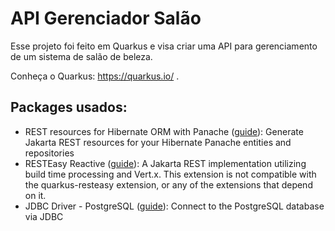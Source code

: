 # API Gerenciador Salão

Esse projeto foi feito em Quarkus e visa criar uma API para gerenciamento de um sistema de salão de beleza.

Conheça o Quarkus: https://quarkus.io/ .


## Packages usados:

- REST resources for Hibernate ORM with Panache ([guide](https://quarkus.io/guides/rest-data-panache)): Generate Jakarta REST resources for your Hibernate Panache entities and repositories
- RESTEasy Reactive ([guide](https://quarkus.io/guides/resteasy-reactive)): A Jakarta REST implementation utilizing build time processing and Vert.x. This extension is not compatible with the quarkus-resteasy extension, or any of the extensions that depend on it.
- JDBC Driver - PostgreSQL ([guide](https://quarkus.io/guides/datasource)): Connect to the PostgreSQL database via JDBC
